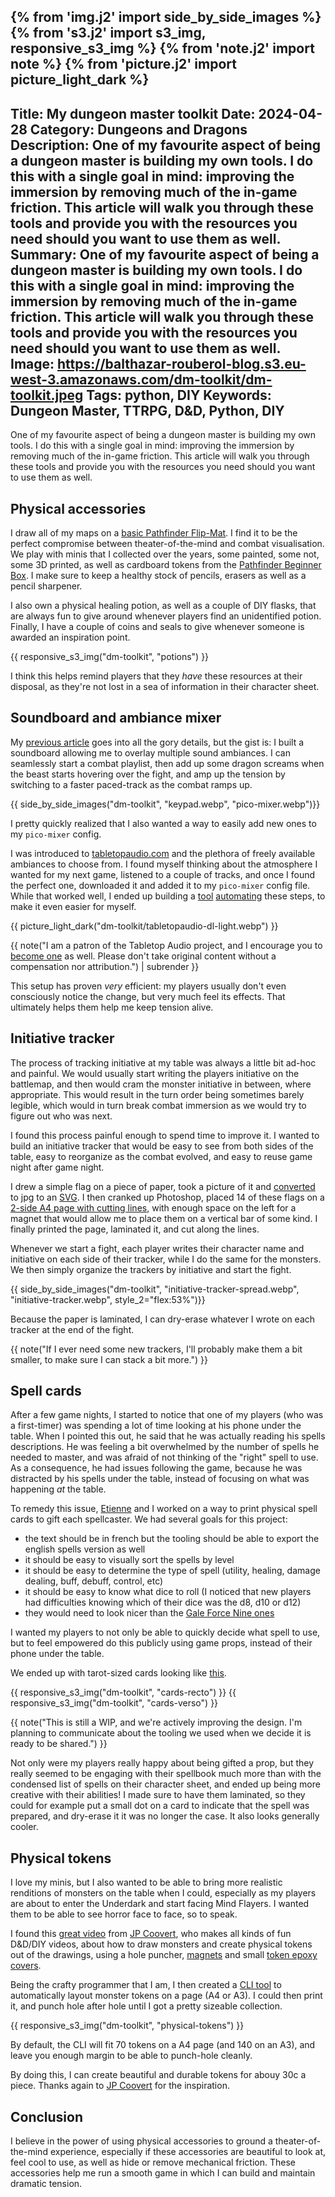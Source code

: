 {% from 'img.j2' import side_by_side_images %}
{% from 's3.j2' import s3_img, responsive_s3_img %}
{% from 'note.j2' import note %}
{% from 'picture.j2' import picture_light_dark %}
---
Title: My dungeon master toolkit
Date: 2024-04-28
Category: Dungeons and Dragons
Description: One of my favourite aspect of being a dungeon master is building my own tools. I do this with a single goal in mind: improving the immersion by removing much of the in-game friction. This article will walk you through these tools and provide you with the resources you need should you want to use them as well.
Summary: One of my favourite aspect of being a dungeon master is building my own tools. I do this with a single goal in mind: improving the immersion by removing much of the in-game friction. This article will walk you through these tools and provide you with the resources you need should you want to use them as well.
Image: https://balthazar-rouberol-blog.s3.eu-west-3.amazonaws.com/dm-toolkit/dm-toolkit.jpeg
Tags: python, DIY
Keywords: Dungeon Master, TTRPG, D&D, Python, DIY
---


One of my favourite aspect of being a dungeon master is building my own tools. I do this with a single goal in mind: improving the immersion by removing much of the in-game friction. This article will walk you through these tools and provide you with the resources you need should you want to use them as well.

## Physical accessories

I draw all of my maps on a [basic Pathfinder Flip-Mat](https://paizo.com/products/btpy8oto?Pathfinder-FlipMat-Basic). I find it to be the perfect compromise between theater-of-the-mind and combat visualisation. We play with minis that I collected over the years, some painted, some not, some 3D printed, as well as cardboard tokens from the [Pathfinder Beginner Box](https://paizo.com/pathfinder/beginnerbox). I make sure to keep a healthy stock of pencils, erasers as well as a pencil sharpener.

I also own a physical healing potion, as well as a couple of DIY flasks, that are always fun to give around whenever players find an unidentified potion.
Finally, I have a couple of coins and seals to give whenever someone is awarded an inspiration point.

{{ responsive_s3_img("dm-toolkit", "potions") }}

I think this helps remind players that they _have_ these resources at their disposal, as they're not lost in a sea of information in their character sheet.

## Soundboard and ambiance mixer

My [previous article](https://blog.balthazar-rouberol.com/my-diy-dungeons-and-dragons-ambiance-mixer) goes into all the gory details, but the gist is: I built a soundboard allowing me to overlay multiple sound ambiances. I can seamlessly start a combat playlist, then add up some dragon screams when the beast starts hovering over the fight, and amp up the tension by switching to a faster paced-track as the combat ramps up.

{{ side_by_side_images("dm-toolkit", "keypad.webp", "pico-mixer.webp")}}

I pretty quickly realized that I also wanted a way to easily add new ones to my `pico-mixer` config.

I was introduced to [tabletopaudio.com](https://tabletopaudio.com) and the plethora of freely available ambiances to choose from. I found myself thinking about the atmosphere I wanted for my next game, listened to a couple of tracks, and once I found the perfect one, downloaded it and added it to my `pico-mixer` config file. While that worked well, I ended up building a [tool](https://gist.github.com/brouberol/afdd5e947f835fdc06ee4c91e79c8f92) [automating](https://xkcd.com/1319/) these steps, to make it even easier for myself.

{{ picture_light_dark("dm-toolkit/tabletopaudio-dl-light.webp") }}

{{ note("I am a patron of the Tabletop Audio project, and I encourage you to [become one](https://www.patreon.com/tabletopaudio/posts) as well. Please don't take original content without a compensation nor attribution.") | subrender }}

This setup has proven _very_ efficient: my players usually don't even consciously notice the change, but very much feel its effects. That ultimately helps them help me keep tension alive.

## Initiative tracker

The process of tracking initiative at my table was always a little bit ad-hoc and painful. We would usually start writing the players initiative on the battlemap, and then would cram the monster initiative in between, where appropriate. This would result in the turn order being sometimes barely legible, which would in turn break combat immersion as we would try to figure out who was next.

I found this process painful enough to spend time to improve it. I wanted to build an initiative tracker that would be easy to see from both sides of the table, easy to reorganize as the combat evolved, and easy to reuse game night after game night.

I drew a simple flag on a piece of paper, took a picture of it and [converted](https://stackoverflow.com/a/12608376) to jpg to an [SVG](https://balthazar-rouberol.com/public/initiative-tracker-flag.svg). I then cranked up Photoshop, placed 14 of these flags on a [2-side A4 page with cutting lines](https://balthazar-rouberol.com/public/initiative-tracker.pdf), with enough space on the left for a magnet that would allow me to place them on a vertical bar of some kind. I finally printed the page, laminated it, and cut along the lines.

Whenever we start a fight, each player writes their character name and initiative on each side of their tracker, while I do the same for the monsters. We then simply organize the trackers by initiative and start the fight.

{{ side_by_side_images("dm-toolkit", "initiative-tracker-spread.webp", "initiative-tracker.webp", style_2="flex:53%")}}

Because the paper is laminated, I can dry-erase whatever I wrote on each tracker at the end of the fight.

{{ note("If I ever need some new trackers, I'll probably make them a bit smaller, to make sure I can stack a bit more.") }}


## Spell cards

After a few game nights, I started to notice that one of my players (who was a first-timer) was spending a lot of time looking at his phone under the table. When I pointed this out, he said that he was actually reading his spells descriptions. He was feeling a bit overwhelmed by the number of spells he needed to master, and was afraid of not thinking of the "right" spell to use. As a consequence, he had issues following the game, because he was distracted by his spells under the table, instead of focusing on what was happening _at_ the table.

To remedy this issue, [Etienne](https://etnbrd.com/) and I worked on a way to print physical spell cards to gift each spellcaster. We had several goals for this project:

- the text should be in french but the tooling should be able to export the english spells version as well
- it should be easy to visually sort the spells by level
- it should be easy to determine the type of spell (utility, healing, damage dealing, buff, debuff, control, etc)
- it should be easy to know what dice to roll (I noticed that new players had difficulties knowing which of their dice was the d8, d10 or d12)
- they would need to look nicer than the [Gale Force Nine ones](https://dnd.gf9games.com/gameAcc/tabid/87/entryid/92/spellbook-cards-arcane-73915.aspx)

I wanted my players to not only be able to quickly decide what spell to use, but to feel empowered do this publicly using game props, instead of their phone under the table.

We ended up with tarot-sized cards looking like [this](https://balthazar-rouberol.com/public/rpg-cards.pdf).

{{ responsive_s3_img("dm-toolkit", "cards-recto") }}
{{ responsive_s3_img("dm-toolkit", "cards-verso") }}

{{ note("This is still a WIP, and we're actively improving the design. I'm planning to communicate about the tooling we used when we decide it is ready to be shared.") }}

Not only were my players really happy about being gifted a prop, but they really seemed to be engaging with their spellbook much more than with the condensed list of spells on their character sheet, and ended up being more creative with their abilities! I made sure to have them laminated, so they could for example put a small dot on a card to indicate that the spell was prepared, and dry-erase it it was no longer the case. It also looks generally cooler.


## Physical tokens

I love my minis, but I also wanted to be able to bring more realistic renditions of monsters on the table when I could, especially as my players are about to enter the Underdark and start facing Mind Flayers. I wanted them to be able to see horror face to face, so to speak.

I found this [great video]("https://www.youtube.com/watch?v=LBZPi4oKlCQ") from [JP Coovert](https://www.youtube.com/@JPCoovert), who makes all kinds of fun D&D/DIY videos, about how to draw monsters and create physical tokens out of the drawings, using a hole puncher, [magnets](https://www.amazon.fr/Baker-Ross-disques-magn%C3%A9tiques-Autocollants/dp/B07H5PC1X1/ref=pd_bxgy_thbs_d_sccl_2/261-9604968-9320149?pd_rd_w=W7vAc&content-id=amzn1.sym.7c6a734e-8527-40ee-abbf-1b6b03d9c343&pf_rd_p=7c6a734e-8527-40ee-abbf-1b6b03d9c343&pf_rd_r=NT13QX2CX29ZK0R9B0RW&pd_rd_wg=N5L6h&pd_rd_r=e7d7f9a9-731a-4932-992e-4a991a02ceb6&pd_rd_i=B07H5PC1X1&psc=1) and small [token epoxy covers](https://www.amazon.fr/HEALLILY-Autocollants-Artisanat-Pendentifs-Fabrication/dp/B08XTG1SCQ?pd_rd_w=aM7TK&content-id=amzn1.sym.ccfa293c-eedb-4137-a11f-3633168fdf16&pf_rd_p=ccfa293c-eedb-4137-a11f-3633168fdf16&pf_rd_r=02MHG5DF94MPP03SDBXE&pd_rd_wg=rODEx&pd_rd_r=d0d29265-bc98-44ae-bd0c-2c955955edcf&pd_rd_i=B08XTG1SCQ&psc=1&ref_=pd_bap_d_grid_rp_0_1_ec_pd_gwd_bag_pd_hp_d_atf_rp_1_i).


Being the crafty programmer that I am, I then created a [CLI tool](https://github.com/brouberol/dnd5e-token-exporter) to automatically layout monster tokens on a page (A4 or A3). I could then print it, and punch hole after hole until I got a pretty sizeable collection.

{{ responsive_s3_img("dm-toolkit", "physical-tokens") }}

By default, the CLI will fit 70 tokens on a A4 page (and 140 on an A3), and leave you enough margin to be able to punch-hole cleanly.

By doing this, I can create beautiful and durable tokens for abouy 30c a piece. Thanks again to [JP Coovert](https://www.youtube.com/@JPCoovert) for the inspiration.

## Conclusion

I believe in the power of using physical accessories to ground a theater-of-the-mind experience, especially if these accessories are beautiful to look at, feel cool to use, as well as hide or remove mechanical friction. These accessories help me run a smooth game in which I can build and maintain dramatic tension.